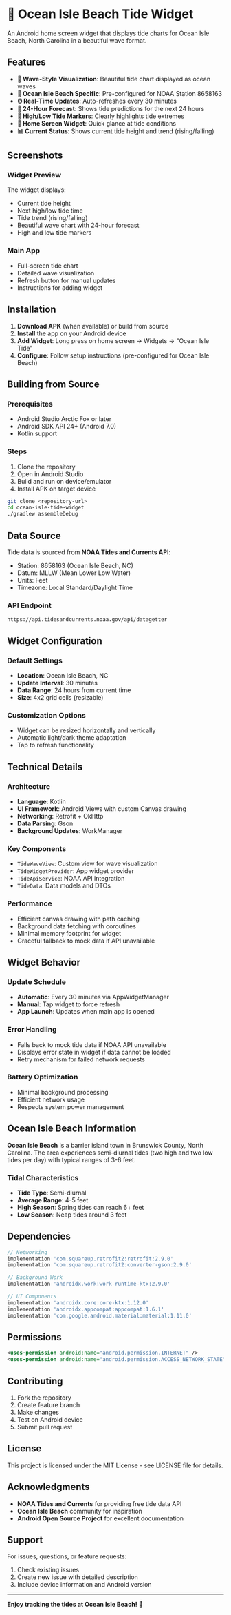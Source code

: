# 🌊 Ocean Isle Beach Tide Widget

An Android home screen widget that displays tide charts for Ocean Isle Beach, North Carolina in a beautiful wave format.

## Features

- **🌊 Wave-Style Visualization**: Beautiful tide chart displayed as ocean waves
- **📍 Ocean Isle Beach Specific**: Pre-configured for NOAA Station 8658163
- **⏰ Real-Time Updates**: Auto-refreshes every 30 minutes
- **🔄 24-Hour Forecast**: Shows tide predictions for the next 24 hours
- **🎯 High/Low Tide Markers**: Clearly highlights tide extremes
- **📱 Home Screen Widget**: Quick glance at tide conditions
- **📊 Current Status**: Shows current tide height and trend (rising/falling)

## Screenshots

### Widget Preview
The widget displays:
- Current tide height
- Next high/low tide time
- Tide trend (rising/falling)
- Beautiful wave chart with 24-hour forecast
- High and low tide markers

### Main App
- Full-screen tide chart
- Detailed wave visualization
- Refresh button for manual updates
- Instructions for adding widget

## Installation

1. **Download APK** (when available) or build from source
2. **Install** the app on your Android device
3. **Add Widget**: Long press on home screen → Widgets → "Ocean Isle Tide"
4. **Configure**: Follow setup instructions (pre-configured for Ocean Isle Beach)

## Building from Source

### Prerequisites
- Android Studio Arctic Fox or later
- Android SDK API 24+ (Android 7.0)
- Kotlin support

### Steps
1. Clone the repository
2. Open in Android Studio
3. Build and run on device/emulator
4. Install APK on target device

```bash
git clone <repository-url>
cd ocean-isle-tide-widget
./gradlew assembleDebug
```

## Data Source

Tide data is sourced from **NOAA Tides and Currents API**:
- Station: 8658163 (Ocean Isle Beach, NC)
- Datum: MLLW (Mean Lower Low Water)
- Units: Feet
- Timezone: Local Standard/Daylight Time

### API Endpoint
```
https://api.tidesandcurrents.noaa.gov/api/datagetter
```

## Widget Configuration

### Default Settings
- **Location**: Ocean Isle Beach, NC
- **Update Interval**: 30 minutes
- **Data Range**: 24 hours from current time
- **Size**: 4x2 grid cells (resizable)

### Customization Options
- Widget can be resized horizontally and vertically
- Automatic light/dark theme adaptation
- Tap to refresh functionality

## Technical Details

### Architecture
- **Language**: Kotlin
- **UI Framework**: Android Views with custom Canvas drawing
- **Networking**: Retrofit + OkHttp
- **Data Parsing**: Gson
- **Background Updates**: WorkManager

### Key Components
- `TideWaveView`: Custom view for wave visualization
- `TideWidgetProvider`: App widget provider
- `TideApiService`: NOAA API integration
- `TideData`: Data models and DTOs

### Performance
- Efficient canvas drawing with path caching
- Background data fetching with coroutines
- Minimal memory footprint for widget
- Graceful fallback to mock data if API unavailable

## Widget Behavior

### Update Schedule
- **Automatic**: Every 30 minutes via AppWidgetManager
- **Manual**: Tap widget to force refresh
- **App Launch**: Updates when main app is opened

### Error Handling
- Falls back to mock tide data if NOAA API unavailable
- Displays error state in widget if data cannot be loaded
- Retry mechanism for failed network requests

### Battery Optimization
- Minimal background processing
- Efficient network usage
- Respects system power management

## Ocean Isle Beach Information

**Ocean Isle Beach** is a barrier island town in Brunswick County, North Carolina. The area experiences semi-diurnal tides (two high and two low tides per day) with typical ranges of 3-6 feet.

### Tidal Characteristics
- **Tide Type**: Semi-diurnal
- **Average Range**: 4-5 feet
- **High Season**: Spring tides can reach 6+ feet
- **Low Season**: Neap tides around 3 feet

## Dependencies

```gradle
// Networking
implementation 'com.squareup.retrofit2:retrofit:2.9.0'
implementation 'com.squareup.retrofit2:converter-gson:2.9.0'

// Background Work
implementation 'androidx.work:work-runtime-ktx:2.9.0'

// UI Components
implementation 'androidx.core:core-ktx:1.12.0'
implementation 'androidx.appcompat:appcompat:1.6.1'
implementation 'com.google.android.material:material:1.11.0'
```

## Permissions

```xml
<uses-permission android:name="android.permission.INTERNET" />
<uses-permission android:name="android.permission.ACCESS_NETWORK_STATE" />
```

## Contributing

1. Fork the repository
2. Create feature branch
3. Make changes
4. Test on Android device
5. Submit pull request

## License

This project is licensed under the MIT License - see LICENSE file for details.

## Acknowledgments

- **NOAA Tides and Currents** for providing free tide data API
- **Ocean Isle Beach** community for inspiration
- **Android Open Source Project** for excellent documentation

## Support

For issues, questions, or feature requests:
1. Check existing issues
2. Create new issue with detailed description
3. Include device information and Android version

---

**Enjoy tracking the tides at Ocean Isle Beach! 🌊**